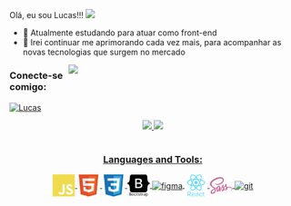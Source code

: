  Olá, eu sou Lucas!!! <img src="https://media.giphy.com/media/hvRJCLFzcasrR4ia7z/giphy.gif" width="30" >

- 🔭 Atualmente estudando para atuar como front-end
- 🌱 Irei continuar me aprimorando cada vez mais, para acompanhar as novas tecnologias que surgem no mercado

<img src="https://raw.githubusercontent.com/MicaelliMedeiros/micaellimedeiros/master/image/computer-illustration.png" min-width="400px" max-width="400px" width="400px" align="right">

<h3 align="left">Conecte-se comigo:</h3>
<p align="left" >
<a href="linkedin.com/in/lucas-raymundo-76230a79" target="blank"><img align="center" src="https://raw.githubusercontent.com/rahuldkjain/github-profile-readme-generator/master/src/images/icons/Social/linked-in-alt.svg" alt="Lucas" height="40" width="40" /></a >
</p>

<div align="center">
  <a href="https://github.com/Lucs25">
  <img height="180em" src="https://github-readme-stats.vercel.app/api?username=Lucs25&show_icons=true&theme=tokyonight&include_all_commits=true&count_private=true"/>
  <img height="180em" src="https://github-readme-stats.vercel.app/api/top-langs/?username=Lucs25&layout=compact&langs_count=7&theme=tokyonight"/>
</div>
  
  
  <div style="display: inline_block" align="center"><br>
   <h3>Languages and Tools:</h3>
   <img align="center" alt="Lucs25-Js" height="40" width="40" src="https://raw.githubusercontent.com/devicons/devicon/master/icons/javascript/javascript-plain.svg">
   <img align="center" alt="Lucs25-HTML" height="40" width="40" src="https://raw.githubusercontent.com/devicons/devicon/master/icons/html5/html5-original.svg">
   <img align="center" alt="Lucs25-CSS" height="40" width="40" src="https://raw.githubusercontent.com/devicons/devicon/master/icons/css3/css3-original.svg">
   <img align="center" alt="bootstrap" width="40" height="40" src="https://raw.githubusercontent.com/devicons/devicon/master/icons/bootstrap/bootstrap-plain-wordmark.svg"    />
   <img align="center" alt="figma" width="40" height="40" src="https://www.vectorlogo.zone/logos/figma/figma-icon.svg" />
   <img align="center" alt="react" width="40" height="40" src="https://raw.githubusercontent.com/devicons/devicon/master/icons/react/react-original-wordmark.svg" />
   <img align="center" alt="sass" width="40" height="40" src="https://raw.githubusercontent.com/devicons/devicon/master/icons/sass/sass-original.svg" />
   <img align="center" alt="git" width="40" height="40" src="https://www.vectorlogo.zone/logos/git-scm/git-scm-icon.svg"/>
  </div>
